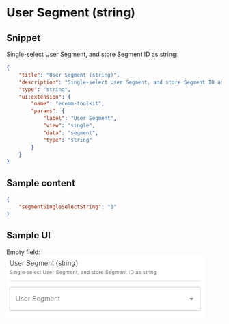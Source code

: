 # User Segment (string)

## Snippet

Single-select User Segment, and store Segment ID as string:

```json
{
    "title": "User Segment (string)",
    "description": "Single-select User Segment, and store Segment ID as string",
    "type": "string",
    "ui:extension": {
        "name": "ecomm-toolkit",
        "params": {
            "label": "User Segment",
            "view": "single",
            "data": "segment",
            "type": "string"
        }
    }
}
```

## Sample content

```json
{
    "segmentSingleSelectString": "1"
}
```

## Sample UI

Empty field:
![Sample UI](../../media/user-segment-string.png)
